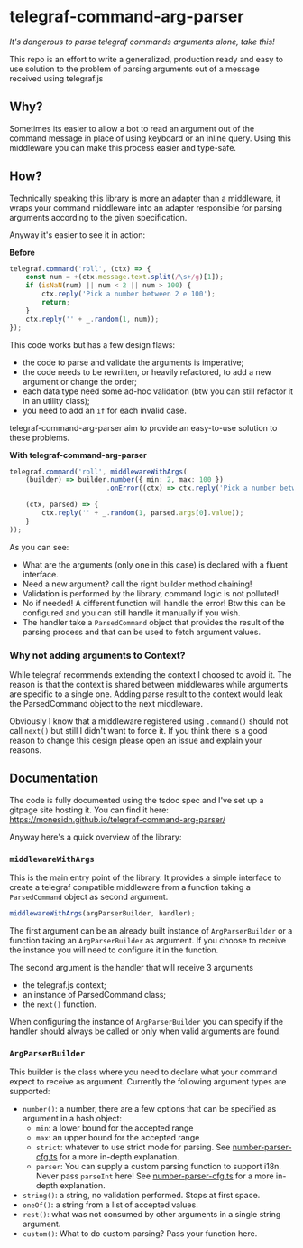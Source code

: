# telegraf-command-arg-parser
_It's dangerous to parse telegraf commands arguments alone, take this!_

This repo is an effort to write a generalized, production ready and easy to use solution to the problem of parsing arguments out of a message received using telegraf.js

## Why?
Sometimes its easier to allow a bot to read an argument out of the command message in place of using keyboard or an inline query. Using this middleware you can make this process easier and type-safe. 

## How? 
Technically speaking this library is more an adapter than a middleware, it wraps your command middleware into an adapter responsible for parsing arguments according to the given specification. 

Anyway it's easier to see it in action:

**Before** 
```typescript
telegraf.command('roll', (ctx) => {
    const num = +(ctx.message.text.split(/\s+/g)[1]);
    if (isNaN(num) || num < 2 || num > 100) {
        ctx.reply('Pick a number between 2 e 100');
        return;
    }
    ctx.reply('' + _.random(1, num));
}); 
```
This code works but has a few design flaws:
- the code to parse and validate the arguments is imperative;
- the code needs to be rewritten, or heavily refactored, to add a new argument or change the order;
- each data type need some ad-hoc validation (btw you can still refactor it in an utility class);
- you need to add an `if` for each invalid case.

telegraf-command-arg-parser aim to provide an easy-to-use solution to these problems.

**With telegraf-command-arg-parser**
```typescript
telegraf.command('roll', middlewareWithArgs(
    (builder) => builder.number({ min: 2, max: 100 })
                        .onError((ctx) => ctx.reply('Pick a number between 2 and 100')),

    (ctx, parsed) => {
        ctx.reply('' + _.random(1, parsed.args[0].value));
    }
));
```
As you can see:
- What are the arguments (only one in this case) is declared with a fluent interface.
- Need a new argument? call the right builder method chaining!
- Validation is performed by the library, command logic is not polluted!
- No if needed! A different function will handle the error! Btw this can be configured and you can still handle it manually if you wish.
- The handler take a `ParsedCommand` object that provides the result of the parsing process and that can be used to fetch argument values. 

### Why not adding arguments to Context?
While telegraf recommends extending the context I choosed to avoid it. The reason is that the context is shared between middlewares while arguments are specific to a single one. Adding parse result to the context would leak the ParsedCommand object to the next middleware. 

Obviously I know that a middleware registered using `.command()` should not call `next()` but still I didn't want to force it. If you think there is a good reason to change this design please open an issue and explain your reasons.

## Documentation
The code is fully documented using the tsdoc spec and I've set up a gitpage site hosting it. You can find it here: 
https://monesidn.github.io/telegraf-command-arg-parser/

Anyway here's a quick overview of the library:

### `middlewareWithArgs`
This is the main entry point of the library. It provides a simple interface to create a telegraf compatible middleware from a function taking a `ParsedCommand` object as second argument.

```javascript
middlewareWithArgs(argParserBuilder, handler);
```
The first argument can be an already built instance of `ArgParserBuilder` or a function taking an `ArgParserBuilder` as argument. If you choose to receive the instance you will need to configure it in the function.

The second argument is the handler that will receive 3 arguments
- the telegraf.js context;
- an instance of ParsedCommand class;
- the `next()` function.

When configuring the instance of `ArgParserBuilder` you can specify if the handler should always be called or only when valid arguments are found. 

### `ArgParserBuilder`
This builder is the class where you need to declare what your command expect to receive as argument. Currently the following argument types are supported:
- `number()`: a number, there are a few options that can be specified as argument in a hash object:
    - `min`: a lower bound for the accepted range
    - `max`: an upper bound for the accepted range
    - `strict`: whatever to use strict mode for parsing. See [number-parser-cfg.ts](src/middleware-with-args/number-parser-cfg.ts) for a more in-depth explanation.
    - `parser`: You can supply a custom parsing function to support i18n. Never pass `parseInt` here! See [number-parser-cfg.ts](src/middleware-with-args/number-parser-cfg.ts) for a more in-depth explanation.
- `string()`: a string, no validation performed. Stops at first space.
- `oneOf()`: a string from a list of accepted values. 
- `rest()`: what was not consumed by other arguments in a single string argument. 
- `custom()`: What to do custom parsing? Pass your function here. 

